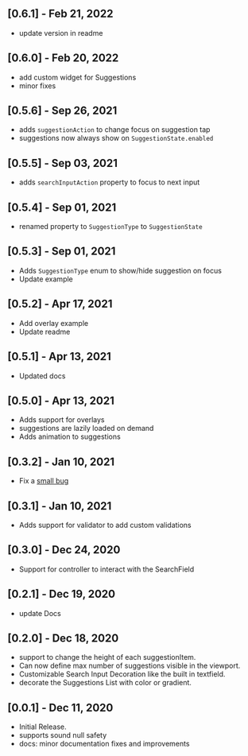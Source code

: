 ## [0.6.1] - Feb 21, 2022
- update version in readme
## [0.6.0] - Feb 20, 2022
- add custom widget for Suggestions
- minor fixes
## [0.5.6] - Sep 26, 2021
- adds `suggestionAction` to change focus on suggestion tap
- suggestions now always show on `SuggestionState.enabled`

## [0.5.5] - Sep 03, 2021
- adds `searchInputAction` property to focus to next input

## [0.5.4] - Sep 01, 2021

- renamed property to `SuggestionType` to `SuggestionState`
## [0.5.3] - Sep 01, 2021

- Adds `SuggestionType` enum to show/hide suggestion on focus 
- Update example

## [0.5.2] - Apr 17, 2021

- Add overlay example 
- Update readme
## [0.5.1] - Apr 13, 2021

- Updated docs

## [0.5.0] - Apr 13, 2021

- Adds support for overlays
- suggestions are lazily loaded on demand
- Adds animation to suggestions

## [0.3.2] - Jan 10, 2021

- Fix a [small bug](https://github.com/maheshmnj/searchfield/pull/4)

## [0.3.1] - Jan 10, 2021

- Adds support for validator to add custom validations

## [0.3.0] - Dec 24, 2020

- Support for controller to interact with the SearchField

## [0.2.1] - Dec 19, 2020

- update Docs

## [0.2.0] - Dec 18, 2020

- support to change the height of each suggestionItem.
- Can now define max number of suggestions visible in the viewport.
- Customizable Search Input Decoration like the built in textfield.
- decorate the Suggestions List with color or gradient.

## [0.0.1] - Dec 11, 2020

- Initial Release.
- supports sound null safety
- docs: minor documentation fixes and improvements
